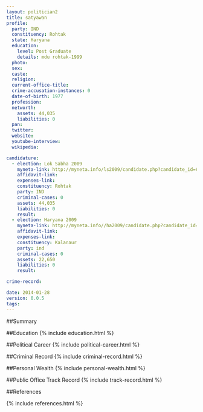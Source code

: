 ```yaml
---
layout: politician2
title: satyawan
profile: 
  party: IND
  constituency: Rohtak
  state: Haryana
  education: 
    level: Post Graduate
    details: mdu rohtak-1999
  photo: 
  sex: 
  caste: 
  religion: 
  current-office-title: 
  crime-accusation-instances: 0
  date-of-birth: 1977
  profession: 
  networth: 
    assets: 44,035
    liabilities: 0
  pan: 
  twitter: 
  website: 
  youtube-interview: 
  wikipedia: 

candidature: 
  - election: Lok Sabha 2009
    myneta-link: http://myneta.info/ls2009/candidate.php?candidate_id=6639
    affidavit-link: 
    expenses-link: 
    constituency: Rohtak 
    party: IND
    criminal-cases: 0
    assets: 44,035
    liabilities: 0
    result:  
  - election: Haryana 2009
    myneta-link: http://myneta.info//ha2009/candidate.php?candidate_id=1000
    affidavit-link: 
    expenses-link: 
    constituency: Kalanaur 
    party: ind
    criminal-cases: 0
    assets: 22,650
    liabilities: 0
    result:  

crime-record: 

date: 2014-01-28
version: 0.0.5
tags: 
---
```

##Summary


##Education
{% include education.html %}


##Political Career
{% include political-career.html %}


##Criminal Record
{% include criminal-record.html %}


##Personal Wealth
{% include personal-wealth.html %}


##Public Office Track Record
{% include track-record.html %}


##References


{% include references.html %}